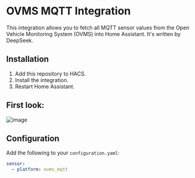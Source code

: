 # OVMS MQTT Integration

This integration allows you to fetch all MQTT sensor values from the Open Vehicle Monitoring System (OVMS) into Home Assistant.
It's written by DeepSeek.

## Installation

1. Add this repository to HACS.
2. Install the integration.
3. Restart Home Assistant.

## First look:

![image](https://github.com/user-attachments/assets/ecff58fe-188a-4aca-8eca-07d3bfeb2605)

## Configuration

Add the following to your `configuration.yaml`:

```yaml
sensor:
  - platform: ovms_mqtt

